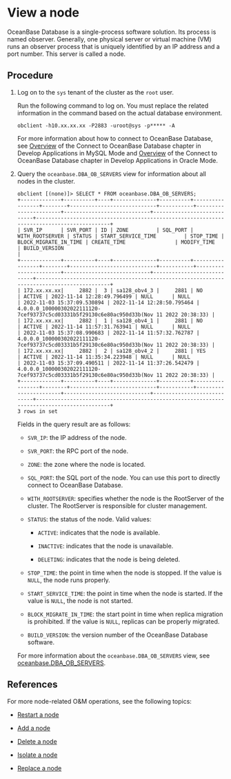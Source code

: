 # View a node

OceanBase Database is a single-process software solution. Its process is named observer. Generally, one physical server or virtual machine (VM) runs an observer process that is uniquely identified by an IP address and a port number. This server is called a node.

## Procedure

1. Log on to the `sys` tenant of the cluster as the `root` user.

   Run the following command to log on. You must replace the related information in the command based on the actual database environment.

   ```shell
   obclient -h10.xx.xx.xx -P2883 -uroot@sys -p***** -A
   ```

   For more information about how to connect to OceanBase Database, see [Overview](../../../3.develop/1.application-development-of-mysql-mode/1.database-connection-with-client-of-mysql-mode/1.connection-methods-overview-of-mysql-mode.md) of the Connect to OceanBase Database chapter in Develop Applications in MySQL Mode and [Overview](../../../3.develop/2.application-development-of-oracle-mode/1.database-connection-of-oracle-mode/1.connection-methods-overview-of-oracle-mode.md) of the Connect to OceanBase Database chapter in Develop Applications in Oracle Mode.

2. Query the `oceanbase.DBA_OB_SERVERS` view for information about all nodes in the cluster.

   ```shell
   obclient [(none)]> SELECT * FROM oceanbase.DBA_OB_SERVERS;
   +-------------+----------+----+--------------+----------+-----------------+--------+----------------------------+-----------+-----------------------+----------------------------+----------------------------+-------------------------------------------------------------------------------------------+
   | SVR_IP      | SVR_PORT | ID | ZONE         | SQL_PORT | WITH_ROOTSERVER | STATUS | START_SERVICE_TIME         | STOP_TIME | BLOCK_MIGRATE_IN_TIME | CREATE_TIME                | MODIFY_TIME                | BUILD_VERSION                                                                             |
   +-------------+----------+----+--------------+----------+-----------------+--------+----------------------------+-----------+-----------------------+----------------------------+----------------------------+-------------------------------------------------------------------------------------------+
   | 172.xx.xx.xx|     2882 |  3 | sa128_obv4_3 |     2881 | NO              | ACTIVE | 2022-11-14 12:28:49.796499 | NULL      | NULL                  | 2022-11-03 15:37:09.530894 | 2022-11-14 12:28:50.795464 | 4.0.0.0_100000302022111120-7cef93737c5cd03331b5f29130c6e80ac950d33b(Nov 11 2022 20:38:33) |
   | 172.xx.xx.xx|     2882 |  1 | sa128_obv4_1 |     2881 | NO              | ACTIVE | 2022-11-14 11:57:31.763941 | NULL      | NULL                  | 2022-11-03 15:37:08.990683 | 2022-11-14 11:57:32.762787 | 4.0.0.0_100000302022111120-7cef93737c5cd03331b5f29130c6e80ac950d33b(Nov 11 2022 20:38:33) |
   | 172.xx.xx.xx|     2882 |  2 | sa128_obv4_2 |     2881 | YES             | ACTIVE | 2022-11-14 11:35:34.223948 | NULL      | NULL                  | 2022-11-03 15:37:09.490511 | 2022-11-14 11:37:26.542479 | 4.0.0.0_100000302022111120-7cef93737c5cd03331b5f29130c6e80ac950d33b(Nov 11 2022 20:38:33) |
   +-------------+----------+----+--------------+----------+-----------------+--------+----------------------------+-----------+-----------------------+----------------------------+----------------------------+-------------------------------------------------------------------------------------------+
   3 rows in set
   ```

   Fields in the query result are as follows:

   * `SVR_IP`: the IP address of the node.

   * `SVR_PORT`: the RPC port of the node.

   * `ZONE`: the zone where the node is located.

   * `SQL_PORT`: the SQL port of the node. You can use this port to directly connect to OceanBase Database.

   * `WITH_ROOTSERVER`: specifies whether the node is the RootServer of the cluster. The RootServer is responsible for cluster management.

   * `STATUS`: the status of the node. Valid values:

      * `ACTIVE`: indicates that the node is available.

      * `INACTIVE`: indicates that the node is unavailable.

      * `DELETING`: indicates that the node is being deleted.

   * `STOP_TIME`: the point in time when the node is stopped. If the value is `NULL`, the node runs properly.

   * `START_SERVICE_TIME`: the point in time when the node is started. If the value is `NULL`, the node is not started.

   * `BLOCK_MIGRATE_IN_TIME`: the start point in time when replica migration is prohibited. If the value is `NULL`, replicas can be properly migrated.

   * `BUILD_VERSION`: the version number of the OceanBase Database software.

   For more information about the `oceanbase.DBA_OB_SERVERS` view, see [oceanbase.DBA_OB_SERVERS](../../../7.reference/5.system-reference/4.system-overview-of-mysql-mode/2.dictionary-view-of-mysql-mode/50.oceanbase-dba_ob_servers-of-mysql-mode.md).

## References

For more node-related O&M operations, see the following topics:

* [Restart a node](3.restart-a-node.md)

* [Add a node](4.add-a-node.md)

* [Delete a node](5.delete-a-node.md)

* [Isolate a node](6.isolation-a-node.md)

* [Replace a node](7.replace-a-node.md)
